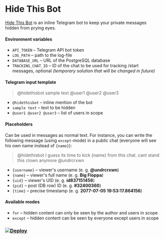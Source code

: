 # Hide This Bot
[Hide This Bot](https://t.me/hidethisbot) is an inline Telegram bot to keep your private messages hidden from prying eyes.

#### Environment variables
- `API_TOKEN` – Telegram API bot token
- `LOG_PATH` – path to the log-file
- `DATABASE_URL` – URL of the PostgreSQL database
- `TRACKING_CHAT_ID` – ID of the chat to be used for tracking /start messages, optional _(temporary solution that will be changed in future)_

#### Telegram input template
> @hidethisbot sample text @user1 @user2 @user3
- `@hidethisbot` – inline mention of the bot
- `sample text` – text to be hidden
- `@user1 @user2 @user3` – list of users in scope

#### Placeholders
Can be used in messages as normal text. For instance, you can write the following message (using `except`-mode) in a public chat (everyone will see his own name instead of `{name}`):
> @hidethisbot I guess its time to kick {name} from this chat. cant stand this clown anymore @undrcrxwn
- `{username}` – viewer's username (e. g. **@undrcrxwn**)
- `{name}` – viewer's full name (e. g. **Big Floppa**)
- `{uid}` – viewer's UID (e. g. **id837151456**)
- `{pid}` – post (DB row) ID (e. g. **#32400360**)
- `{time}` – precise timestamp (e. g. **2077-07-05 19:53:17.864156**)

#### Available modes
- `for` – hidden content can only be seen by the author and users in scope
- `except` – hidden content can be seen by everyone except users in scope

### [![Deploy](https://www.herokucdn.com/deploy/button.svg)](https://heroku.com/deploy?template=https://github.com/undrcrxwn/hidethisbot)
